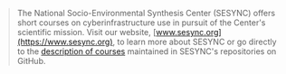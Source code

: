 > The National Socio-Environmental Synthesis Center (SESYNC) offers short courses on
> cyberinfrastructure use in pursuit of the Center's scientific mission. Visit our website,
> [www.sesync.org](https://www.sesync.org), to learn more about SESYNC or go directly to the
> [description of courses](https://www.sesync.org/for-you/cyberinfrastructure/training) maintained
> in SESYNC's repositories on GitHub.

